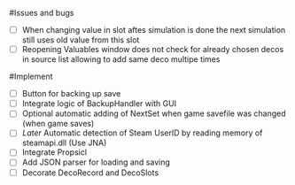 #Issues and bugs
- [ ] When changing value in slot aftes simulation is done the next simulation still uses old value from this slot
- [ ] Reopening Valuables window does not check for already chosen decos in source list allowing to add same deco multipe times

#Implement
- [ ] Button for backing up save
- [ ] Integrate logic of BackupHandler with GUI
- [ ] Optional automatic adding of NextSet when game savefile was changed (when game saves)
- [ ] *Later* Automatic detection of Steam UserID by reading memory of steamapi.dll (Use JNA)
- [ ] Integrate Propsicl
- [ ] Add JSON parser for loading and saving
- [ ] Decorate DecoRecord and DecoSlots